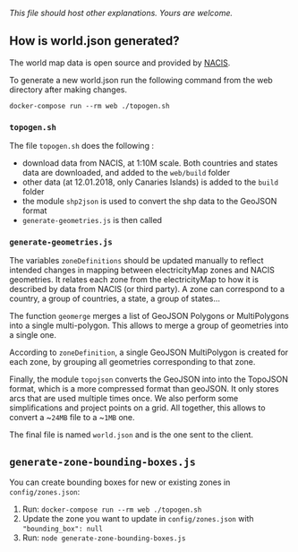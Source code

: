 *This file should host other explanations. Yours are welcome.*

## How is world.json generated?

The world map data is open source and provided by [NACIS](http://nacis.org/initiatives/natural-earth/).

To generate a new world.json run the following command from the web directory after making changes.
```
docker-compose run --rm web ./topogen.sh
```

### `topogen.sh`

The file `topogen.sh` does the following :

- download data from NACIS, at 1:10M scale. Both countries and states data are downloaded,
and added to the `web/build` folder
- other data (at 12.01.2018, only Canaries Islands) is added to the `build` folder
- the module `shp2json` is used to convert the shp data to the GeoJSON format
- `generate-geometries.js` is then called

### `generate-geometries.js`

The variables `zoneDefinitions` should be updated manually to reflect intended changes in mapping between electricityMap zones and NACIS geometries. It relates each zone from the electricityMap to how it is described by data from NACIS (or third party). A zone can correspond to a country, a group of countries, a state, a group of states...

The function `geomerge` merges a list of GeoJSON Polygons or MultiPolygons into a single
multi-polygon. This allows to merge a group of geometries into a single one.

According to `zoneDefinition`, a single GeoJSON MultiPolygon is created for each zone, by
grouping all geometries corresponding to that zone.

Finally, the module `topojson` converts the GeoJSON into into the
TopoJSON format, which is a more compressed format than geoJSON. It only stores arcs that are used multiple times once. We also perform some simplifications and project points
on a grid. All together, this allows to convert a ~`24MB` file to a ~`1MB` one.

The final file is named `world.json` and is the one sent to the client.

## `generate-zone-bounding-boxes.js`

You can create bounding boxes for new or existing zones in `config/zones.json`:
1) Run: `docker-compose run --rm web ./topogen.sh`
2) Update the zone you want to update in `config/zones.json` with `"bounding_box": null`
3) Run: `node generate-zone-bounding-boxes.js`
